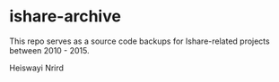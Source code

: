 # ishare-archive

This repo serves as a source code backups for Ishare-related projects between 2010 - 2015.

Heiswayi Nrird